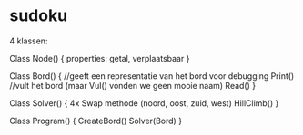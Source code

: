 # sudoku

4 klassen:

Class Node()
{
properties: getal, verplaatsbaar
}

Class Bord()
{
//geeft een representatie van het bord voor debugging
Print()
//vult het bord (maar Vul() vonden we geen mooie naam)
Read()
}

Class Solver()
{
4x Swap methode (noord, oost, zuid, west)
HillClimb()
}

Class Program()
{
CreateBord()
Solver(Bord)
}
